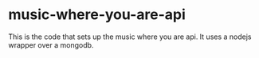 # music-where-you-are-api
This is the code that sets up the music where you are api.  It uses a nodejs wrapper over a mongodb.
